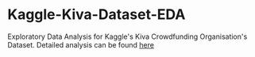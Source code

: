 # Kaggle-Kiva-Dataset-EDA
Exploratory Data Analysis for Kaggle's Kiva Crowdfunding Organisation's Dataset. Detailed analysis can be found <a href = "https://github.com/SuchiVora/Kaggle-Kiva-Dataset-EDA/blob/master/KivaDataset-EDA.ipynb">here</a>
